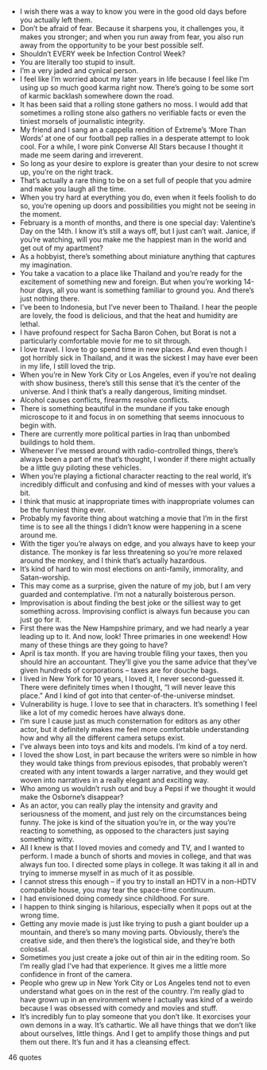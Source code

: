  - I wish there was a way to know you were in the good old days before you actually left them.
 - Don’t be afraid of fear. Because it sharpens you, it challenges you, it makes you stronger; and when you run away from fear, you also run away from the opportunity to be your best possible self.
 - Shouldn’t EVERY week be Infection Control Week?
 - You are literally too stupid to insult.
 - I’m a very jaded and cynical person.
 - I feel like I’m worried about my later years in life because I feel like I’m using up so much good karma right now. There’s going to be some sort of karmic backlash somewhere down the road.
 - It has been said that a rolling stone gathers no moss. I would add that sometimes a rolling stone also gathers no verifiable facts or even the tiniest morsels of journalistic integrity.
 - My friend and I sang an a cappella rendition of Extreme’s ‘More Than Words’ at one of our football pep rallies in a desperate attempt to look cool. For a while, I wore pink Converse All Stars because I thought it made me seem daring and irreverent.
 - So long as your desire to explore is greater than your desire to not screw up, you’re on the right track.
 - That’s actually a rare thing to be on a set full of people that you admire and make you laugh all the time.
 - When you try hard at everything you do, even when it feels foolish to do so, you’re opening up doors and possibilities you might not be seeing in the moment.
 - February is a month of months, and there is one special day: Valentine’s Day on the 14th. I know it’s still a ways off, but I just can’t wait. Janice, if you’re watching, will you make me the happiest man in the world and get out of my apartment?
 - As a hobbyist, there’s something about miniature anything that captures my imagination.
 - You take a vacation to a place like Thailand and you’re ready for the excitement of something new and foreign. But when you’re working 14-hour days, all you want is something familiar to ground you. And there’s just nothing there.
 - I’ve been to Indonesia, but I’ve never been to Thailand. I hear the people are lovely, the food is delicious, and that the heat and humidity are lethal.
 - I have profound respect for Sacha Baron Cohen, but Borat is not a particularly comfortable movie for me to sit through.
 - I love travel. I love to go spend time in new places. And even though I got horribly sick in Thailand, and it was the sickest I may have ever been in my life, I still loved the trip.
 - When you’re in New York City or Los Angeles, even if you’re not dealing with show business, there’s still this sense that it’s the center of the universe. And I think that’s a really dangerous, limiting mindset.
 - Alcohol causes conflicts, firearms resolve conflicts.
 - There is something beautiful in the mundane if you take enough microscope to it and focus in on something that seems innocuous to begin with.
 - There are currently more political parties in Iraq than unbombed buildings to hold them.
 - Whenever I’ve messed around with radio-controlled things, there’s always been a part of me that’s thought, I wonder if there might actually be a little guy piloting these vehicles.
 - When you’re playing a fictional character reacting to the real world, it’s incredibly difficult and confusing and kind of messes with your values a bit.
 - I think that music at inappropriate times with inappropriate volumes can be the funniest thing ever.
 - Probably my favorite thing about watching a movie that I’m in the first time is to see all the things I didn’t know were happening in a scene around me.
 - With the tiger you’re always on edge, and you always have to keep your distance. The monkey is far less threatening so you’re more relaxed around the monkey, and I think that’s actually hazardous.
 - It’s kind of hard to win most elections on anti-family, immorality, and Satan-worship.
 - This may come as a surprise, given the nature of my job, but I am very guarded and contemplative. I’m not a naturally boisterous person.
 - Improvisation is about finding the best joke or the silliest way to get something across. Improvising conflict is always fun because you can just go for it.
 - First there was the New Hampshire primary, and we had nearly a year leading up to it. And now, look! Three primaries in one weekend! How many of these things are they going to have?
 - April is tax month. If you are having trouble filing your taxes, then you should hire an accountant. They’ll give you the same advice that they’ve given hundreds of corporations – taxes are for douche bags.
 - I lived in New York for 10 years, I loved it, I never second-guessed it. There were definitely times when I thought, “I will never leave this place.” And I kind of got into that center-of-the-universe mindset.
 - Vulnerability is huge. I love to see that in characters. It’s something I feel like a lot of my comedic heroes have always done.
 - I’m sure I cause just as much consternation for editors as any other actor, but it definitely makes me feel more comfortable understanding how and why all the different camera setups exist.
 - I’ve always been into toys and kits and models. I’m kind of a toy nerd.
 - I loved the show Lost, in part because the writers were so nimble in how they would take things from previous episodes, that probably weren’t created with any intent towards a larger narrative, and they would get woven into narratives in a really elegant and exciting way.
 - Who among us wouldn’t rush out and buy a Pepsi if we thought it would make the Osborne’s disappear?
 - As an actor, you can really play the intensity and gravity and seriousness of the moment, and just rely on the circumstances being funny. The joke is kind of the situation you’re in, or the way you’re reacting to something, as opposed to the characters just saying something witty.
 - All I knew is that I loved movies and comedy and TV, and I wanted to perform. I made a bunch of shorts and movies in college, and that was always fun too. I directed some plays in college. It was taking it all in and trying to immerse myself in as much of it as possible.
 - I cannot stress this enough – if you try to install an HDTV in a non-HDTV compatible house, you may tear the space-time continuum.
 - I had envisioned doing comedy since childhood. For sure.
 - I happen to think singing is hilarious, especially when it pops out at the wrong time.
 - Getting any movie made is just like trying to push a giant boulder up a mountain, and there’s so many moving parts. Obviously, there’s the creative side, and then there’s the logistical side, and they’re both colossal.
 - Sometimes you just create a joke out of thin air in the editing room. So I’m really glad I’ve had that experience. It gives me a little more confidence in front of the camera.
 - People who grew up in New York City or Los Angeles tend not to even understand what goes on in the rest of the country. I’m really glad to have grown up in an environment where I actually was kind of a weirdo because I was obsessed with comedy and movies and stuff.
 - It’s incredibly fun to play someone that you don’t like. It exorcises your own demons in a way. It’s cathartic. We all have things that we don’t like about ourselves, little things. And I get to amplify those things and put them out there. It’s fun and it has a cleansing effect.

46 quotes
